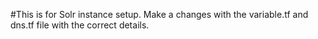 #This is for Solr instance setup. 
Make a changes with the variable.tf and dns.tf file with the correct details.